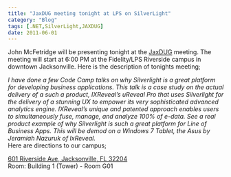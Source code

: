 ```yaml
---
title: "JaxDUG meeting tonight at LPS on SilverLight"
category: "Blog"
tags: [.NET,SilverLight,JAXDUG]
date: 2011-06-01
---
```



John McFetridge will be presenting tonight at the [JaxDUG](http://jaxdug.com/ "JaxDUG") meeting. The meeting will start at 6:00 PM at the Fidelity/LPS Riverside campus in downtown Jacksonville. Here is the description of tonights meeting;

<address>I have done a few Code Camp talks on why Silverlight is a great platform for developing business applications. This talk is a case study on the actual delivery of a such a product, IXReveal’s uReveal Pro that uses Silverlight for the delivery of a stunning UX to empower its very sophisticated advanced analytics engine. IXReveal’s unique and patented approach enables users to simultaneously fuse, manage, and analyze 100% of e-data. See a real product example of why Silverlight is such a great platform for Line of Business Apps. This will be demod on a Windows 7 Tablet, the Asus by Jeramiah Nazuruk of IxReveal.</address>
Here are directions to our campus;

[<span id="ctl00_ContentPageData_lblAddress">601 Riverside Ave, Jacksonville, FL 32204</span>   
](http://maps.google.com/maps?f=q&source=s_q&hl=en&geocode=&q=601+Riverside+Ave,+Jacksonville,+FL+32204&sll=37.0625,-95.677068&sspn=35.410182,69.433594&ie=UTF8&hq=&hnear=601+Riverside+Ave,+Jacksonville,+Florida+32204&z=16 "601 Riverside Ave. Jacksonville, Fl")<a>Room: Building 1 (Tower) - Room G01</a>
